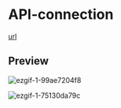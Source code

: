 # API-connection

[url](https://d-sup.github.io/API-connection/)

## Preview

![ezgif-1-99ae7204f8](https://github.com/D-Sup/API-connection/assets/96939334/1f170823-e528-4b8d-8dbe-6247973e3bfc)

![ezgif-1-75130da79c](https://github.com/D-Sup/API-connection/assets/96939334/12605cf8-7e93-41e4-8ca0-8908100a303d)
